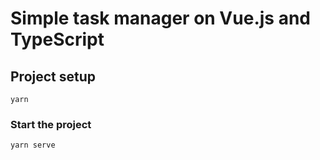 # Simple task manager on Vue.js and TypeScript

## Project setup
```
yarn
```

### Start the project
```
yarn serve
```

